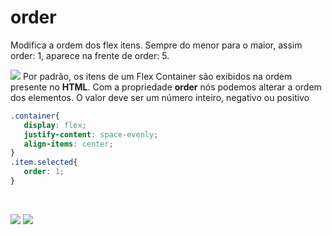# order

Modifica a ordem dos flex itens. Sempre do menor para o maior, assim order: 1, aparece na frente de order: 5.

![](https://css-tricks.com/wp-content/uploads/2018/10/order.svg)
Por padrão, os itens de um Flex Container são exibidos na ordem presente no **HTML**.
Com a propriedade **order** nós podemos alterar a ordem dos elementos. O valor deve ser um número inteiro, negativo ou positivo


```css
.container{
   display: flex;
   justify-content: space-evenly;
   align-items: center;  
}
.item.selected{
   order: 1;  
}
```
<br />

![](https://github.com/Clara-Pacheco/CSS-Flexbox/blob/main/11-order/images%20(392%C3%97129)%20-%20Google%20Chrome%2014_03_2022%2007_08_48.png)
![](https://github.com/Clara-Pacheco/CSS-Flexbox/blob/main/11-order/images%20(392%C3%97129)%20-%20Google%20Chrome%2014_03_2022%2007_09_26.png)

